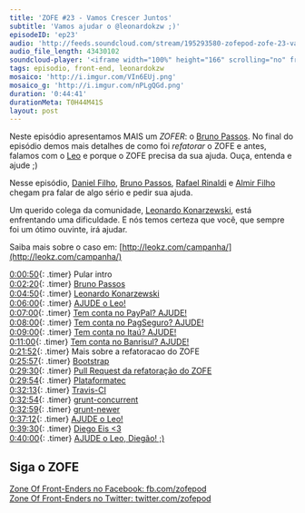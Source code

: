 ```yaml
---
title: 'ZOFE #23 - Vamos Crescer Juntos'
subtitle: 'Vamos ajudar o @leonardokzw ;)'
episodeID: 'ep23'
audio: 'http://feeds.soundcloud.com/stream/195293580-zofepod-zofe-23-vamos-crescer-juntos'
audio_file_length: 43430102
soundcloud-player: '<iframe width="100%" height="166" scrolling="no" frameborder="no" src="https://w.soundcloud.com/player/?url=https%3A//api.soundcloud.com/tracks/195293580&amp;color=ff5500&amp;auto_play=false&amp;hide_related=false&amp;show_comments=true&amp;show_user=true&amp;show_reposts=false"></iframe>'
tags: episodio, front-end, leonardokzw
mosaico: 'http://i.imgur.com/VIn6EUj.png'
mosaico_g: 'http://i.imgur.com/nPLgQGd.png'
duration: '0:44:41'
durationMeta: T0H44M41S
layout: post
---
```



Neste episódio apresentamos MAIS um *ZOFER*: o [Bruno Passos](https://twitter.com/brunopassos). No final do episódio demos mais detalhes de como foi *refatorar* o ZOFE e antes, falamos com o [Leo](http://leokz.com/campanha/) e porque o ZOFE precisa da sua ajuda. Ouça, entenda e ajude ;)
<!-- excerpt -->

Nesse episódio, [Daniel Filho](https://twitter.com/danielfilho), [Bruno Passos](https://twitter.com/brunopassos), [Rafael Rinaldi](https://twitter.com/rafaelrinaldi) e [Almir Filho](https://twitter.com/almirfilho) chegam pra falar de algo sério e pedir sua ajuda.

Um querido colega da comunidade, [Leonardo Konarzewski](https://twitter.com/leonardokzw), está enfrentando uma dificuldade. E nós temos certeza que você, que sempre foi um ótimo ouvinte, irá ajudar.

Saiba mais sobre o caso em: [http://leokz.com/campanha/](http://leokz.com/campanha/)

[0:00:50](#t=0:00:50){: .timer} Pular intro<br>
[0:02:20](#t=0:02:20){: .timer} [Bruno Passos](https://twitter.com/brunopassos)<br>
[0:04:50](#t=0:04:50){: .timer} [Leonardo Konarzewski](http://leokz.com/)<br>
[0:06:00](#t=0:06:00){: .timer} [AJUDE o Leo!](http://leokz.com/campanha/)<br>
[0:07:00](#t=0:07:00){: .timer} [Tem conta no PayPal? AJUDE!](http://leokz.com/campanha/)<br>
[0:08:00](#t=0:08:00){: .timer} [Tem conta no PagSeguro? AJUDE!](http://leokz.com/campanha/)<br>
[0:09:00](#t=0:09:00){: .timer} [Tem conta no Itaú? AJUDE!](http://leokz.com/campanha/)<br>
[0:11:00](#t=0:11:00){: .timer} [Tem conta no Banrisul? AJUDE!](http://leokz.com/campanha/)<br>
[0:21:52](#t=0:21:52){: .timer} Mais sobre a refatoracao do ZOFE<br>
[0:25:57](#t=0:25:57){: .timer} [Bootstrap](http://getbootstrap.com/)<br>
[0:29:30](#t=0:29:30){: .timer} [Pull Request da refatoração do ZOFE](https://github.com/zofepod/zofe/pull/66)<br>
[0:29:54](#t=0:29:54){: .timer} [Plataformatec](http://plataformatec.com.br)<br>
[0:32:13](#t=0:32:13){: .timer} [Travis-CI](http://travis-ci.org/)<br>
[0:32:54](#t=0:32:54){: .timer} [grunt-concurrent](https://www.npmjs.com/package/grunt-concurrent)<br>
[0:32:59](#t=0:32:59){: .timer} [grunt-newer](https://www.npmjs.com/package/grunt-newer)<br>
[0:37:12](#t=0:37:12){: .timer} [AJUDE o Leo!](http://leokz.com/campanha/)<br>
[0:39:30](#t=0:39:30){: .timer} [Diego Eis <3](http://zofe.com.br/posts/zofe-19-seja-voce-mesmo-bundao/)<br>
[0:40:00](#t=0:40:00){: .timer} [AJUDE o Leo, Diegão! ;)](http://leokz.com/campanha/)<br>

## Siga o ZOFE

[Zone Of Front-Enders no Facebook: fb.com/zofepod](http://fb.com/zofepod/ "ZOFE no Facebook: fb.com/zofepod")<br>
[Zone Of Front-Enders no Twitter: twitter.com/zofepod](http://twitter.com/zofepod/ "ZOFE no Twitter")<br>
